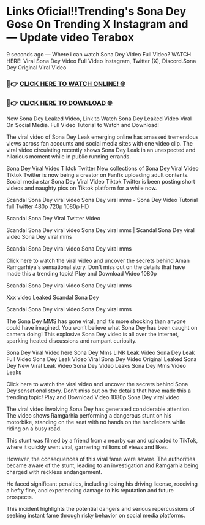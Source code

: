 # Links Oficial!!Trending's Sona Dey Gose On Trending X Instagram and — Update video Terabox

9 seconds ago — Where i can watch Sona Dey Video Full Video? WATCH HERE! Viral Sona Dey Video Full Video Instagram, Twitter (X), Discord.Sona Dey Original Viral Video

### 🔴👉 [CLICK HERE TO WATCH ONLINE! 🌐](https://nioki.today/viral-leaked-video-watch-free-online/)

### 🔴👉 [CLICK HERE TO DOWNLOAD 🌐](https://nioki.today/viral-leaked-video-watch-free-online/)

New Sona Dey Leaked Video, Link to Watch Sona Dey Leaked Video Viral On Social Media. Full Video Tutorial to Watch and Download!

The viral video of Sona Dey Leak emerging online has amassed tremendous views across fan accounts and social media sites with one video clip. The viral video circulating recently shows Sona Dey Leak in an unexpected and hilarious moment while in public running errands.

Sona Dey Viral Video Tiktok Twitter New collections of Sona Dey Viral Video Tiktok Twitter is now being a creator on Fanfix uploading adult contents. Social media star Sona Dey Viral Video Tiktok Twitter is been posting short videos and naughty pics on Tiktok platform for a while now.

Scandal Sona Dey viral video Sona Dey viral mms - Sona Dey Video Tutorial full Twitter 480p 720p 1080p HD

Scandal Sona Dey Viral Twitter Video

Scandal Sona Dey viral video Sona Dey viral mms | Scandal Sona Dey viral video Sona Dey viral mms

Scandal Sona Dey viral video Sona Dey viral mms

Click here to watch the viral video and uncover the secrets behind Aman Ramgarhiya's sensational story. Don't miss out on the details that have made this a trending topic! Play and Download Video 1080p

Scandal Sona Dey viral video Sona Dey viral mms

Xxx video Leaked Scandal Sona Dey

Scandal Sona Dey viral video Sona Dey viral mms

The Sona Dey MMS has gone viral, and it’s more shocking than anyone could have imagined. You won’t believe what Sona Dey has been caught on camera doing! This explosive Sona Dey video is all over the internet, sparking heated discussions and rampant curiosity.

Sona Dey Viral Video here Sona Dey Mms LINK Leak Video Sona Dey Leak Full Video Sona Dey Leak Video Viral Sona Dey Video Original Leaked Sona Dey New Viral Leak Video Sona Dey Video Leaks Sona Dey Mms Video Leaks

Click here to watch the viral video and uncover the secrets behind Sona Dey sensational story. Don’t miss out on the details that have made this a trending topic! Play and Download Video 1080p Sona Dey viral video

The viral video involving Sona Dey has generated considerable attention. The video shows Ramgarhia performing a dangerous stunt on his motorbike, standing on the seat with no hands on the handlebars while riding on a busy road.

This stunt was filmed by a friend from a nearby car and uploaded to TikTok, where it quickly went viral, garnering millions of views and likes.

However, the consequences of this viral fame were severe. The authorities became aware of the stunt, leading to an investigation and Ramgarhia being charged with reckless endangerment.

He faced significant penalties, including losing his driving license, receiving a hefty fine, and experiencing damage to his reputation and future prospects.

This incident highlights the potential dangers and serious repercussions of seeking instant fame through risky behavior on social media platforms.
